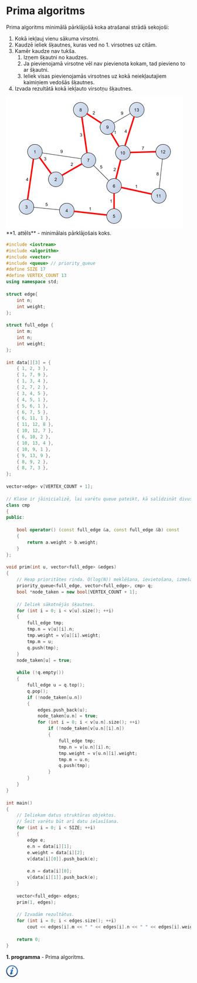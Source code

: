 # Prima algoritms

Prima algoritms minimālā pārklājošā koka atrašanai strādā sekojoši:

1. Kokā iekļauj vienu sākuma virsotni.
1. Kaudzē ieliek šķautnes, kuras ved no 1. virsotnes uz citām.
1. Kamēr kaudze nav tukša.
    1. Izņem šķautni no kaudzes.
    1. Ja pievienojamā virsotne vēl nav pievienota kokam, tad pievieno to ar šķautni.
    1. Ieliek visas pievienojamās virsotnes uz kokā neiekļautajiem kaimiņiem vedošās šķautnes.
1. Izvada rezultātā kokā iekļauto virsotņu šķautnes.

<img alt="Minimālais pārklājošais koks" src="/media/theory/prim.png" />
**1. attēls** - minimālais pārklājošais koks.

```cpp
#include <iostream>
#include <algorithm>
#include <vector>
#include <queue> // priority_queue
#define SIZE 17
#define VERTEX_COUNT 13
using namespace std;

struct edge{
    int n;
    int weight;
};

struct full_edge {
    int m;
    int n;
    int weight;
};

int data[][3] = {
    { 1, 2, 3 },
    { 1, 7, 9 },
    { 1, 3, 4 },
    { 2, 7, 2 },
    { 3, 4, 5 },
    { 4, 5, 1 },
    { 5, 6, 1 },
    { 6, 7, 5 },
    { 6, 11, 1 },
    { 11, 12, 8 },
    { 10, 12, 7 },
    { 6, 10, 2 },
    { 10, 13, 4 },
    { 10, 9, 1 },
    { 9, 13, 9 },
    { 8, 9, 2 },
    { 8, 7, 3 },
};

vector<edge> v[VERTEX_COUNT + 1];

// Klase ir jāinicializē, lai varētu queue pateikt, kā salīdzināt divus struktūras tipa mainīgos.
class cmp
{
public:

    bool operator() (const full_edge &a, const full_edge &b) const
    {
        return a.weight > b.weight;
    }
};

void prim(int u, vector<full_edge> &edges)
{
    // Heap prioritātes rinda. O(log(N)) meklēšana, ievietošana, izmešana.
    priority_queue<full_edge, vector<full_edge>, cmp> q;
    bool *node_taken = new bool[VERTEX_COUNT + 1];

    // Ieliek sākotnējās šķautnes.
    for (int i = 0; i < v[u].size(); ++i)
    {
        full_edge tmp;
        tmp.n = v[u][i].n;
        tmp.weight = v[u][i].weight;
        tmp.m = u;
        q.push(tmp);
    }
    node_taken[u] = true;

    while (!q.empty())
    {
        full_edge u = q.top();
        q.pop();
        if (!node_taken[u.n])
        {
            edges.push_back(u);
            node_taken[u.n] = true;
            for (int i = 0; i < v[u.n].size(); ++i)
                if (!node_taken[v[u.n][i].n])
                {
                    full_edge tmp;
                    tmp.n = v[u.n][i].n;
                    tmp.weight = v[u.n][i].weight;
                    tmp.m = u.n;
                    q.push(tmp);
                }
        }
    }
}

int main()
{
    // Ieliekam datus struktūras objektos.
    // Šeit varētu būt arī datu ielasīšana.
    for (int i = 0; i < SIZE; ++i)
    {
        edge e;
        e.n = data[i][1];
        e.weight = data[i][2];
        v[data[i][0]].push_back(e);

        e.n = data[i][0];
        v[data[i][1]].push_back(e);
    }

    vector<full_edge> edges;
    prim(1, edges);

    // Izvadām rezultātus.
    for (int i = 0; i < edges.size(); ++i)
        cout << edges[i].m << " " << edges[i].n << " " << edges[i].weight << endl;

    return 0;
}
```

**1. programma** - Prima algoritms.

<a href="http://en.wikipedia.org/wiki/Prim's_algorithm" target="_blank">![Vairāk informācija](/media/theory/information.png)</a>
